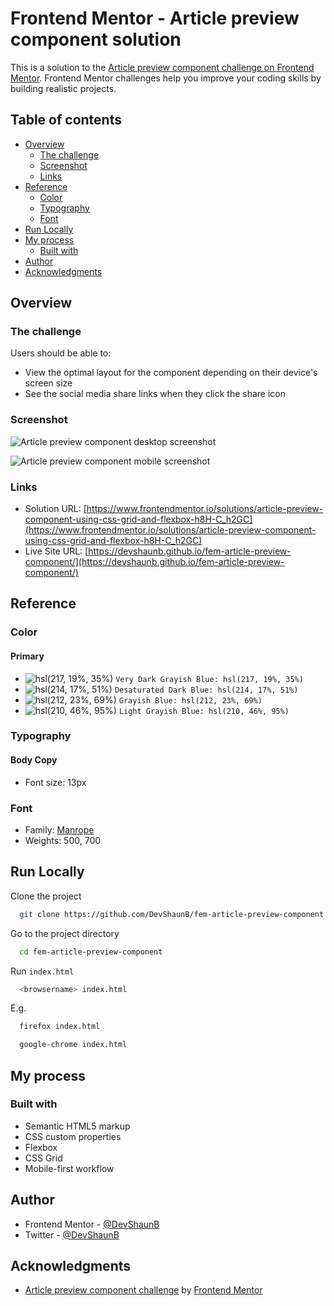 # Frontend Mentor - Article preview component solution

This is a solution to the [Article preview component challenge on Frontend Mentor](https://www.frontendmentor.io/challenges/article-preview-component-dYBN_pYFT). Frontend Mentor challenges help you improve your coding skills by building realistic projects.

## Table of contents

- [Overview](#overview)
  - [The challenge](#the-challenge)
  - [Screenshot](#screenshot)
  - [Links](#links)
- [Reference](#reference)
  - [Color](#color)
  - [Typography](#typography)
  - [Font](#font)
- [Run Locally](#run-locally)
- [My process](#my-process)
  - [Built with](#built-with)
- [Author](#author)
- [Acknowledgments](#acknowledgments)

## Overview

### The challenge

Users should be able to:

- View the optimal layout for the component depending on their device's screen size
- See the social media share links when they click the share icon

### Screenshot

![Article preview component desktop screenshot](https://devshaunb.github.io/fem-article-preview-component/screenshots/desktop.png)

![Article preview component mobile screenshot](https://devshaunb.github.io/fem-article-preview-component/screenshots/mobile.png)

### Links

- Solution URL: [https://www.frontendmentor.io/solutions/article-preview-component-using-css-grid-and-flexbox-h8H-C_h2GC](https://www.frontendmentor.io/solutions/article-preview-component-using-css-grid-and-flexbox-h8H-C_h2GC)
- Live Site URL: [https://devshaunb.github.io/fem-article-preview-component/](https://devshaunb.github.io/fem-article-preview-component/)

## Reference

### Color

#### Primary

- ![hsl(217, 19%, 35%)](https://via.placeholder.com/10/48556a?text=+) `Very Dark Grayish Blue: hsl(217, 19%, 35%)`
- ![hsl(214, 17%, 51%)](https://via.placeholder.com/10/6d7f97?text=+) `Desaturated Dark Blue: hsl(214, 17%, 51%)`
- ![hsl(212, 23%, 69%)](https://via.placeholder.com/10/9eafc2?text=+) `Grayish Blue: hsl(212, 23%, 69%)`
- ![hsl(210, 46%, 95%)](https://via.placeholder.com/10/ecf2f8?text=+) `Light Grayish Blue: hsl(210, 46%, 95%)`

### Typography

#### Body Copy

- Font size: 13px

### Font

- Family: [Manrope](https://fonts.google.com/specimen/Manrope)
- Weights: 500, 700

## Run Locally

Clone the project

```bash
  git clone https://github.com/DevShaunB/fem-article-preview-component.git
```

Go to the project directory

```bash
  cd fem-article-preview-component
```

Run `index.html`

```bash
  <browsername> index.html
```

E.g.

```bash
  firefox index.html
```

```bash
  google-chrome index.html
```

## My process

### Built with

- Semantic HTML5 markup
- CSS custom properties
- Flexbox
- CSS Grid
- Mobile-first workflow

## Author

- Frontend Mentor - [@DevShaunB](https://www.frontendmentor.io/profile/DevShaunB)
- Twitter - [@DevShaunB](https://www.twitter.com/DevShaunB)

## Acknowledgments

- [Article preview component challenge](https://www.frontendmentor.io/challenges/article-preview-component-dYBN_pYFT) by [Frontend Mentor](https://www.frontendmentor.io/)
